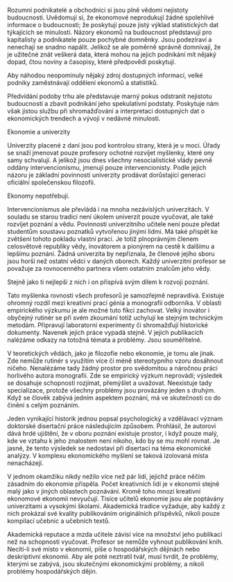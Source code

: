Rozumní podnikatelé a obchodníci si jsou plně vědomi nejistoty budoucnosti. Uvědomují si, že ekonomové neprodukují žádné spolehlivé informace o budoucnosti; že poskytují pouze jistý výklad statistických dat týkajících se minulosti. Názory ekonomů na budoucnost představují pro kapitalisty a podnikatele pouze pochybné domněnky. Jsou podezíraví a nenechají se snadno napálit. Jelikož se ale poměrně správně domnívají, že je užitečné znát veškerá data, která mohou na jejich podnikání mít nějaký dopad, čtou noviny a časopisy, které předpovědi poskytují.

Aby náhodou neopominuly nějaký zdroj dostupných informací, velké podniky zaměstnávají oddělení ekonomů a statistiků.

Předvídání podoby trhu ale představuje marný pokus odstranit nejistotu budoucnosti a zbavit podnikání jeho spekulativní podstaty. Poskytuje nám však jistou službu při shromažďování a interpretaci dostupných dat o ekonomických trendech a vývoji v nedávné minulosti.

Ekonomie a univerzity

Univerzity placené z daní jsou pod kontrolou strany, která je u moci. Úřady se snaží jmenovat pouze profesory ochotné rozvíjet myšlenky, které ony samy schvalují. A jelikož jsou dnes všechny nesocialistické vlády pevně oddány intervencionismu, jmenují pouze intervencionisty. Podle jejich názoru je základní povinností univerzity prodávat dorůstající generaci oficiální společenskou filozofii.

Ekonomy nepotřebují.

Intervencionismus ale převládá i na mnoha nezávislých univerzitách. V souladu se starou tradicí není úkolem univerzit pouze vyučovat, ale také rozvíjet poznání a vědu. Povinností univerzitního učitele není pouze předat studentům soustavu poznatků vytvořenou jinými lidmi. Má také přispět ke zvětšení tohoto pokladu vlastní prací. Je totiž plnoprávným členem celosvětové republiky vědy, inovátorem a pionýrem na cestě k dalšímu a lepšímu poznání. Žádná univerzita by nepřiznala, že členové jejího sboru jsou horší než ostatní vědci v daných oborech. Každý univerzitní profesor se považuje za rovnocenného partnera všem ostatním znalcům jeho vědy.

Stejně jako ti nejlepší z nich i on přispívá svým dílem k rozvoji poznání.

Tato myšlenka rovnosti všech profesorů je samozřejmě nepravdivá. Existuje ohromný rozdíl mezi kreativní prací génia a monografií odborníka. V oblasti empirického výzkumu je ale možné tuto fikci zachovat. Velký inovátor i obyčejný rutinér se při svém zkoumání totiž uchylují ke stejným technickým metodám. Připravují laboratorní experimenty či shromažďují historické dokumenty. Navenek jejich práce vypadá stejně. V jejich publikacích nalézáme odkazy na totožná témata a problémy. Jsou souměřitelné.

V teoretických vědách, jako je filozofie nebo ekonomie, je tomu ale jinak. Zde nemůže rutinér s využitím více či méně stereotypního vzoru dosáhnout ničeho. Nenalézáme tady žádný prostor pro svědomitou a náročnou práci horlivého autora monografií. Zde se empirický výzkum neprovádí; výsledek se dosahuje schopností rozjímat, přemýšlet a uvažovat. Neexistuje tady specializace, protože všechny problémy jsou provázány jeden s druhým. Když se člověk zabývá jedním aspektem poznání, má ve skutečnosti co do činění s celým poznáním.

Jeden vynikající historik jednou popsal psychologický a vzdělávací význam doktorské disertační práce následujícím způsobem. Prohlásil, že autorovi dává hrdé ujištění, že v oboru poznání existuje prostor, i když pouze malý, kde ve vztahu k jeho znalostem není nikoho, kdo by se mu mohl rovnat. Je jasné, že tento výsledek se nedostaví při disertaci na téma ekonomické analýzy. V komplexu ekonomického myšlení se taková izolovaná místa nenacházejí.

V jednom okamžiku nikdy nežilo více než pár lidí, jejichž práce něčím zásadním do ekonomie přispěla. Počet kreativních lidí je v ekonomii stejně malý jako v jiných oblastech poznávání. Kromě toho mnozí kreativní ekonomové ekonomii nevyučují. Tisíce učitelů ekonomie jsou ale poptávány univerzitami a vysokými školami. Akademická tradice vyžaduje, aby každý z nich prokázal své kvality publikováním originálních příspěvků, nikoli pouze kompilací učebnic a učebních textů.

Akademická reputace a mzda učitele závisí více na množství jeho publikací než na schopnosti vyučovat. Profesor se nemůže vyhnout publikování knih. Necítí-li své místo v ekonomii, píše o hospodářských dějinách nebo deskriptivní ekonomii. Aby ale poté neztratil tvář, musí tvrdit, že problémy, kterými se zabývá, jsou skutečnými ekonomickými problémy, a nikoli problémy hospodářských dějin.